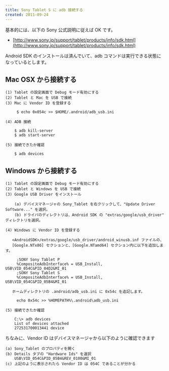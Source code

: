 ```yaml
---
title: Sony Tablet S に adb 接続する
created: 2011-09-24
---
```


基本的には、以下の Sony 公式説明に従えば OK です。

* [http://www.sony.jp/support/tablet/products/info/sdk.html](http://www.sony.jp/support/tablet/products/info/sdk.html)

Android SDK のインストールは済んでいて、adb コマンドは実行できる状態になっているとします。

Mac OSX から接続する
----

~~~
(1) Tablet の設定画面で Debug モード有効にする
(2) Tablet と Mac を USB で接続
(3) Mac に Vendor ID を登録する

     $ echo 0x054c >> $HOME/.android/adb_usb.ini

(4) ADB 接続

    $ adb kill-server
    $ adb start-server

(5) 接続できたか確認

    $ adb devices
~~~

Windows から接続する
----

~~~
(1) Tablet の設定画面で Debug モード有効にする
(2) Tablet と Windows を USB で接続
(3) Google USB Driver をインストール

    (a) デバイスマネージャの Sony_Tablet を右クリックして、"Update Driver Software..." を選択。
    (b) ドライバのディレクトリは、Android SDK の "extras/google/usb_driver" ディレクトリを選択。

(4) Windows に Vendor ID を登録する

   <AndroidSDK>/extras/google/usb_driver/android_winusb.inf ファイルの、
   [Google.NTx86] セクションと、[Google.NTamd64] セクション内に以下を追加します。

     ;SONY Sony Tablet P
     %CompositeAdbInterface% = USB_Install, USB\VID_054C&PID_04D2&MI_01
     ;SONY Sony Tablet S
     %CompositeAdbInterface% = USB_Install, USB\VID_054C&PID_05B4&MI_01

   ホームディレクトリの .android/adb_usb.ini に 0x54c を追記します。

     echo 0x54c >> %HOMEPATH%\.android\adb_usb.ini

(5) 接続できたか確認

    C:\> adb devices
    List of devices attached
    272531700013441 device
~~~

ちなみに、Vendor ID はデバイスマネージャから以下のように確認できます

~~~
(a) Sony_Tablet のプロパティを開く
(b) Details タブの "Hardware Ids" を選択
    USB\VID_054C&PID_05B4&REV_0100&MI_01
(c) 上記のように表示されたら Vendor ID は 054C であることが分かる
~~~

